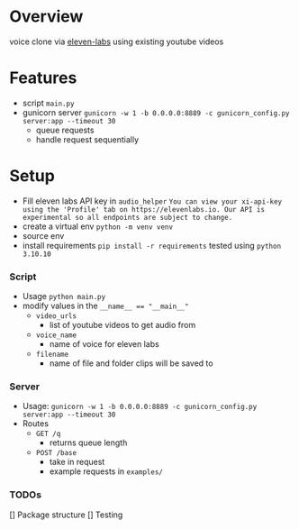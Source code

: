 # Overview

voice clone via [eleven-labs](https://elevenlabs.io/) using existing youtube videos

# Features
- script `main.py` 
- gunicorn server `gunicorn -w 1 -b 0.0.0.0:8889 -c gunicorn_config.py server:app --timeout 30`
    - queue requests
    - handle request sequentially

# Setup
- Fill eleven labs API key in `audio_helper`
`You can view your xi-api-key using the 'Profile' tab on https://elevenlabs.io. Our API is experimental so all endpoints are subject to change.`
- create a virtual env `python -m venv venv`
- source env
- install requirements `pip install -r requirements` tested using `python 3.10.10`

### Script
- Usage `python main.py`
- modify values in the `__name__ == "__main__"`
    - `video_urls` 
        - list of youtube videos to get audio from
    - `voice_name`
        - name of voice for eleven labs
    - `filename`
        - name of file and folder clips will be saved to

### Server
- Usage: `gunicorn -w 1 -b 0.0.0.0:8889 -c gunicorn_config.py server:app --timeout 30`
- Routes
    - `GET /q`
        - returns queue length
    - `POST /base`
        - take in request
        - example requests in `examples/`

### TODOs
[] Package structure
[] Testing
